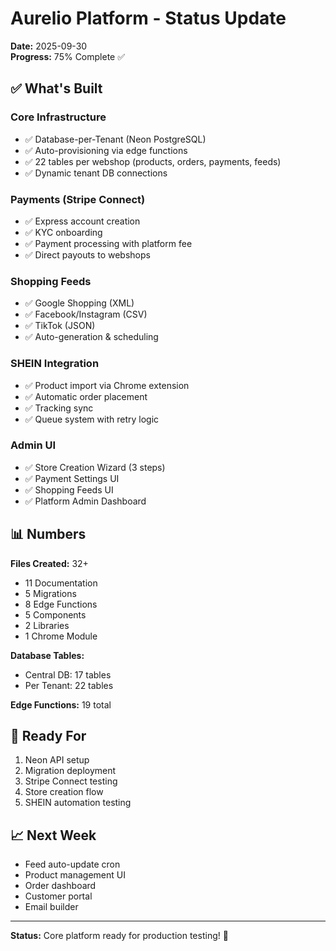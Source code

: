 # Aurelio Platform - Status Update

**Date:** 2025-09-30  
**Progress:** 75% Complete ✅

## ✅ What's Built

### Core Infrastructure
- ✅ Database-per-Tenant (Neon PostgreSQL)
- ✅ Auto-provisioning via edge functions
- ✅ 22 tables per webshop (products, orders, payments, feeds)
- ✅ Dynamic tenant DB connections

### Payments (Stripe Connect)
- ✅ Express account creation
- ✅ KYC onboarding
- ✅ Payment processing with platform fee
- ✅ Direct payouts to webshops

### Shopping Feeds
- ✅ Google Shopping (XML)
- ✅ Facebook/Instagram (CSV)
- ✅ TikTok (JSON)
- ✅ Auto-generation & scheduling

### SHEIN Integration
- ✅ Product import via Chrome extension
- ✅ Automatic order placement
- ✅ Tracking sync
- ✅ Queue system with retry logic

### Admin UI
- ✅ Store Creation Wizard (3 steps)
- ✅ Payment Settings UI
- ✅ Shopping Feeds UI
- ✅ Platform Admin Dashboard

## 📊 Numbers

**Files Created:** 32+
- 11 Documentation
- 5 Migrations
- 8 Edge Functions
- 5 Components
- 2 Libraries
- 1 Chrome Module

**Database Tables:**
- Central DB: 17 tables
- Per Tenant: 22 tables

**Edge Functions:** 19 total

## 🚀 Ready For

1. Neon API setup
2. Migration deployment
3. Stripe Connect testing
4. Store creation flow
5. SHEIN automation testing

## 📈 Next Week

- Feed auto-update cron
- Product management UI
- Order dashboard
- Customer portal
- Email builder

---

**Status:** Core platform ready for production testing! 🎉
